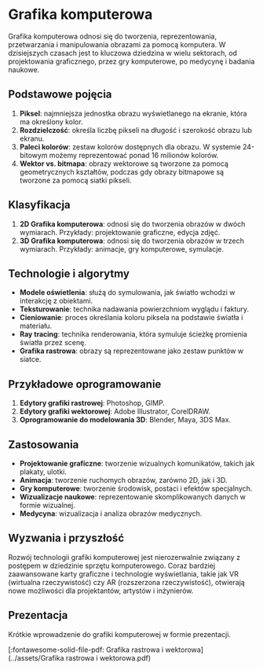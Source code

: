 # Grafika komputerowa

Grafika komputerowa odnosi się do tworzenia, reprezentowania, przetwarzania i manipulowania obrazami za pomocą komputera. W dzisiejszych czasach jest to kluczowa dziedzina w wielu sektorach, od projektowania graficznego, przez gry komputerowe, po medycynę i badania naukowe.

## Podstawowe pojęcia

1. **Piksel**: najmniejsza jednostka obrazu wyświetlanego na ekranie, która ma określony kolor.
2. **Rozdzielczość**: określa liczbę pikseli na długość i szerokość obrazu lub ekranu.
3. **Paleci kolorów**: zestaw kolorów dostępnych dla obrazu. W systemie 24-bitowym możemy reprezentować ponad 16 milionów kolorów.
4. **Wektor vs. bitmapa**: obrazy wektorowe są tworzone za pomocą geometrycznych kształtów, podczas gdy obrazy bitmapowe są tworzone za pomocą siatki pikseli.

## Klasyfikacja

1. **2D Grafika komputerowa**: odnosi się do tworzenia obrazów w dwóch wymiarach. Przykłady: projektowanie graficzne, edycja zdjęć.
2. **3D Grafika komputerowa**: odnosi się do tworzenia obrazów w trzech wymiarach. Przykłady: animacje, gry komputerowe, symulacje.

## Technologie i algorytmy

- **Modele oświetlenia**: służą do symulowania, jak światło wchodzi w interakcję z obiektami.
- **Teksturowanie**: technika nadawania powierzchniom wyglądu i faktury.
- **Cieniowanie**: proces określania koloru piksela na podstawie światła i materiału.
- **Ray tracing**: technika renderowania, która symuluje ścieżkę promienia światła przez scenę.
- **Grafika rastrowa**: obrazy są reprezentowane jako zestaw punktów w siatce.

## Przykładowe oprogramowanie

1. **Edytory grafiki rastrowej**: Photoshop, GIMP.
2. **Edytory grafiki wektorowej**: Adobe Illustrator, CorelDRAW.
3. **Oprogramowanie do modelowania 3D**: Blender, Maya, 3DS Max.

## Zastosowania

- **Projektowanie graficzne**: tworzenie wizualnych komunikatów, takich jak plakaty, ulotki.
- **Animacja**: tworzenie ruchomych obrazów, zarówno 2D, jak i 3D.
- **Gry komputerowe**: tworzenie środowisk, postaci i efektów specjalnych.
- **Wizualizacje naukowe**: reprezentowanie skomplikowanych danych w formie wizualnej.
- **Medycyna**: wizualizacja i analiza obrazów medycznych.

## Wyzwania i przyszłość

Rozwój technologii grafiki komputerowej jest nierozerwalnie związany z postępem w dziedzinie sprzętu komputerowego. Coraz bardziej zaawansowane karty graficzne i technologie wyświetlania, takie jak VR (wirtualna rzeczywistość) czy AR (rozszerzona rzeczywistość), otwierają nowe możliwości dla projektantów, artystów i inżynierów.

## Prezentacja

Krótkie wprowadzenie do grafiki komputerowej w formie prezentacji.

[:fontawesome-solid-file-pdf: Grafika rastrowa i wektorowa](../assets/Grafika rastrowa i wektorowa.pdf)
